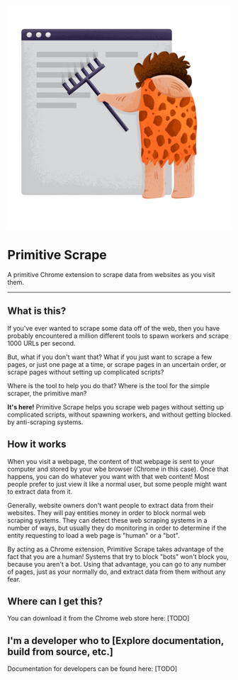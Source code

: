 ![primitive scrape logo](docs/App-Illustration.png)
# Primitive Scrape

A primitive Chrome extension to scrape data from websites as you visit them.

--------------------

## What is this?

If you've ever wanted to scrape some data off of the web, then you have probably encountered a million different tools to spawn workers and scrape 1000 URLs per second.


But, what if you don't want that? 
What if you just want to scrape a few pages, or just one page at a time, or scrape pages in an uncertain order, or scrape pages without setting up complicated scripts? 

Where is the tool to help you do that? Where is the tool for the simple scraper, the primitive man?

**It's here!** Primitive Scrape helps you scrape web pages without setting up complicated scripts, without spawning workers, and without getting blocked by anti-scraping systems.

## How it works

When you visit a webpage, the content of that webpage is sent to your computer and stored by your wbe browser (Chrome in this case).
Once that happens, you can do whatever you want with that web content! 
Most people prefer to just view it like a normal user, but some people might want to extract data from it.

Generally, website owners don't want people to extract data from their websites. 
They will pay entities money in order to block normal web scraping systems.
They can detect these web scraping systems in a number of ways, but usually they do monitoring in order to determine if the entity requesting to load a web page is "human" or a "bot".

By acting as a Chrome extension, Primitive Scrape takes advantage of the fact that you are a human! 
Systems that try to block "bots" won't block you, because you aren't a bot.
Using that advantage, you can go to any number of pages, just as your normally do, and extract data from them without any fear.

## Where can I get this?

You can download it from the Chrome web store here: [TODO]

## I'm a developer who to [Explore documentation, build from source, etc.]

Documentation for developers can be found here: [TODO]